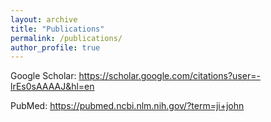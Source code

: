 ```yaml
---
layout: archive
title: "Publications"
permalink: /publications/
author_profile: true
---
```


Google Scholar: <https://scholar.google.com/citations?user=-lrEs0sAAAAJ&hl=en>

PubMed: <https://pubmed.ncbi.nlm.nih.gov/?term=ji+john>


